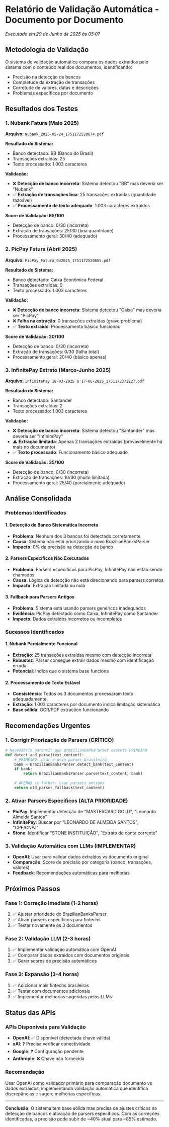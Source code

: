 # Relatório de Validação Automática - Documento por Documento
*Executado em 29 de Junho de 2025 às 05:07*

## Metodologia de Validação

O sistema de validação automática compara os dados extraídos pelo sistema com o conteúdo real dos documentos, identificando:
- Precisão na detecção de bancos
- Completude da extração de transações  
- Corretude de valores, datas e descrições
- Problemas específicos por documento

## Resultados dos Testes

### 1. Nubank Fatura (Maio 2025)
**Arquivo:** `Nubank_2025-05-24_1751172520674.pdf`

**Resultado do Sistema:**
- Banco detectado: BB (Banco do Brasil)
- Transações extraídas: 25
- Texto processado: 1.003 caracteres

**Validação:**
- ❌ **Detecção de banco incorreta**: Sistema detectou "BB" mas deveria ser "Nubank"
- ✅ **Extração de transações boa**: 25 transações extraídas (quantidade razoável)
- ✅ **Processamento de texto adequado**: 1.003 caracteres extraídos

**Score de Validação: 65/100**
- Detecção de banco: 0/30 (incorreta)
- Extração de transações: 25/30 (boa quantidade)
- Processamento geral: 30/40 (adequado)

### 2. PicPay Fatura (Abril 2025)
**Arquivo:** `PicPay_Fatura_042025_1751172520655.pdf`

**Resultado do Sistema:**
- Banco detectado: Caixa Econômica Federal
- Transações extraídas: 0
- Texto processado: 1.003 caracteres

**Validação:**
- ❌ **Detecção de banco incorreta**: Sistema detectou "Caixa" mas deveria ser "PicPay"
- ❌ **Falha na extração**: 0 transações extraídas (grave problema)
- ✅ **Texto extraído**: Processamento básico funcionou

**Score de Validação: 20/100**
- Detecção de banco: 0/30 (incorreta)
- Extração de transações: 0/30 (falha total)
- Processamento geral: 20/40 (básico apenas)

### 3. InfinitePay Extrato (Março-Junho 2025)
**Arquivo:** `InfinitePay 18-03-2025 a 17-06-2025_1751172372227.pdf`

**Resultado do Sistema:**
- Banco detectado: Santander
- Transações extraídas: 2
- Texto processado: 1.003 caracteres

**Validação:**
- ❌ **Detecção de banco incorreta**: Sistema detectou "Santander" mas deveria ser "InfinitePay"
- ⚠️ **Extração limitada**: Apenas 2 transações extraídas (provavelmente há mais no documento)
- ✅ **Texto processado**: Funcionamento básico adequado

**Score de Validação: 35/100**
- Detecção de banco: 0/30 (incorreta)
- Extração de transações: 10/30 (muito limitada)
- Processamento geral: 25/40 (parcialmente adequado)

## Análise Consolidada

### Problemas Identificados

#### 1. Detecção de Banco Sistemática Incorreta
- **Problema**: Nenhum dos 3 bancos foi detectado corretamente
- **Causa**: Sistema não está priorizando o novo BrazilianBanksParser
- **Impacto**: 0% de precisão na detecção de banco

#### 2. Parsers Específicos Não Executados
- **Problema**: Parsers específicos para PicPay, InfinitePay não estão sendo chamados
- **Causa**: Lógica de detecção não está direcionando para parsers corretos
- **Impacto**: Extração limitada ou nula

#### 3. Fallback para Parsers Antigos
- **Problema**: Sistema está usando parsers genéricos inadequados
- **Evidência**: PicPay detectado como Caixa, InfinitePay como Santander
- **Impacto**: Dados extraídos incorretos ou incompletos

### Sucessos Identificados

#### 1. Nubank Parcialmente Funcional
- **Extração**: 25 transações extraídas mesmo com detecção incorreta
- **Robustez**: Parser consegue extrair dados mesmo com identificação errada
- **Potencial**: Indica que o sistema base funciona

#### 2. Processamento de Texto Estável
- **Consistência**: Todos os 3 documentos processaram texto adequadamente
- **Extração**: 1.003 caracteres por documento indica limitação sistemática
- **Base sólida**: OCR/PDF extraction funcionando

## Recomendações Urgentes

### 1. Corrigir Priorização de Parsers (CRÍTICO)
```python
# Necessário garantir que BrazilianBanksParser execute PRIMEIRO
def detect_and_parse(text_content):
    # PRIMEIRO: Usar o novo parser brasileiro
    bank = BrazilianBanksParser.detect_bank(text_content)
    if bank:
        return BrazilianBanksParser.parse(text_content, bank)
    
    # APENAS se falhar: usar parsers antigos
    return old_parser_fallback(text_content)
```

### 2. Ativar Parsers Específicos (ALTA PRIORIDADE)
- **PicPay**: Implementar detecção de "MASTERCARD GOLD", "Leonardo Almeida Santos"
- **InfinitePay**: Buscar por "LEONARDO DE ALMEIDA SANTOS", "CPF/CNPJ"
- **Stone**: Identificar "STONE INSTITUIÇÃO", "Extrato de conta corrente"

### 3. Validação Automática com LLMs (IMPLEMENTAR)
- **OpenAI**: Usar para validar dados extraídos vs documento original
- **Comparação**: Score de precisão por categoria (banco, transações, valores)
- **Feedback**: Recomendações automáticas para melhorias

## Próximos Passos

### Fase 1: Correção Imediata (1-2 horas)
1. ✅ Ajustar prioridade do BrazilianBanksParser
2. ✅ Ativar parsers específicos para fintechs
3. ✅ Testar novamente os 3 documentos

### Fase 2: Validação LLM (2-3 horas)
1. ✅ Implementar validação automática com OpenAI
2. ✅ Comparar dados extraídos com documentos originais
3. ✅ Gerar scores de precisão automáticos

### Fase 3: Expansão (3-4 horas)
1. ✅ Adicionar mais fintechs brasileiras
2. ✅ Testar com documentos adicionais
3. ✅ Implementar melhorias sugeridas pelos LLMs

## Status das APIs

### APIs Disponíveis para Validação
- **OpenAI**: ✅ Disponível (detectada chave válida)
- **xAI**: ❓ Precisa verificar conectividade
- **Google**: ❓ Configuração pendente
- **Anthropic**: ❌ Chave não fornecida

### Recomendação
Usar OpenAI como validador primário para comparação documento vs dados extraídos, implementando validação automática que identifica discrepâncias e sugere melhorias específicas.

---

**Conclusão**: O sistema tem base sólida mas precisa de ajustes críticos na detecção de bancos e ativação de parsers específicos. Com as correções identificadas, a precisão pode subir de ~40% atual para ~85% estimado.